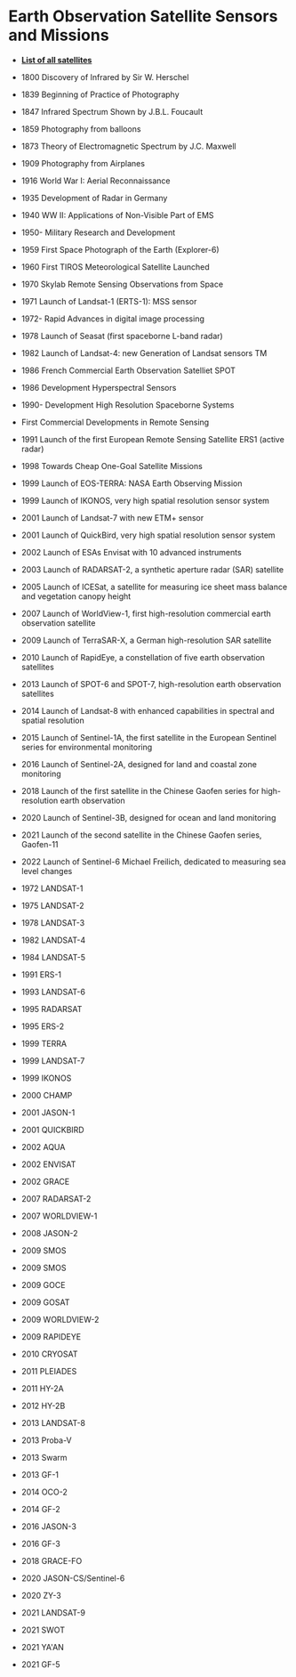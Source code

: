 # Earth Observation Satellite Sensors and Missions
- [**List of all satellites**](https://space.oscar.wmo.int/satellites)


- 1800 Discovery of Infrared by Sir W. Herschel
- 1839 Beginning of Practice of Photography
- 1847 Infrared Spectrum Shown by J.B.L. Foucault
- 1859 Photography from balloons
- 1873 Theory of Electromagnetic Spectrum by J.C. Maxwell
- 1909 Photography from Airplanes
- 1916 World War I: Aerial Reconnaissance
- 1935 Development of Radar in Germany
- 1940 WW II: Applications of Non-Visible Part of EMS
- 1950- Military Research and Development
- 1959 First Space Photograph of the Earth (Explorer-6)
- 1960 First TIROS Meteorological Satellite Launched
- 1970 Skylab Remote Sensing Observations from Space
- 1971 Launch of Landsat-1 (ERTS-1): MSS sensor
- 1972- Rapid Advances in digital image processing
- 1978 Launch of Seasat (first spaceborne L-band radar)
- 1982 Launch of Landsat-4: new Generation of Landsat sensors TM
- 1986 French Commercial Earth Observation Satelliet SPOT
- 1986 Development Hyperspectral Sensors
- 1990- Development High Resolution Spaceborne Systems
- First Commercial Developments in Remote Sensing
- 1991 Launch of the first European Remote Sensing Satellite ERS1 (active radar)
- 1998 Towards Cheap One-Goal Satellite Missions
- 1999 Launch of EOS-TERRA: NASA Earth Observing Mission
- 1999 Launch of IKONOS, very high spatial resolution sensor system
- 2001 Launch of Landsat-7 with new ETM+ sensor
- 2001 Launch of QuickBird, very high spatial resolution sensor system
- 2002 Launch of ESAs Envisat with 10 advanced instruments

- 2003 Launch of RADARSAT-2, a synthetic aperture radar (SAR) satellite
- 2005 Launch of ICESat, a satellite for measuring ice sheet mass balance and vegetation canopy height
- 2007 Launch of WorldView-1, first high-resolution commercial earth observation satellite
- 2009 Launch of TerraSAR-X, a German high-resolution SAR satellite
- 2010 Launch of RapidEye, a constellation of five earth observation satellites
- 2013 Launch of SPOT-6 and SPOT-7, high-resolution earth observation satellites
- 2014 Launch of Landsat-8 with enhanced capabilities in spectral and spatial resolution
- 2015 Launch of Sentinel-1A, the first satellite in the European Sentinel series for environmental monitoring
- 2016 Launch of Sentinel-2A, designed for land and coastal zone monitoring
- 2018 Launch of the first satellite in the Chinese Gaofen series for high-resolution earth observation
- 2020 Launch of Sentinel-3B, designed for ocean and land monitoring
- 2021 Launch of the second satellite in the Chinese Gaofen series, Gaofen-11
- 2022 Launch of Sentinel-6 Michael Freilich, dedicated to measuring sea level changes


- 1972 LANDSAT-1
- 1975 LANDSAT-2
- 1978 LANDSAT-3
- 1982 LANDSAT-4
- 1984 LANDSAT-5
- 1991 ERS-1
- 1993 LANDSAT-6
- 1995 RADARSAT
- 1995 ERS-2
- 1999 TERRA
- 1999 LANDSAT-7
- 1999 IKONOS
- 2000 CHAMP
- 2001 JASON-1
- 2001 QUICKBIRD
- 2002 AQUA
- 2002 ENVISAT
- 2002 GRACE
- 2007 RADARSAT-2
- 2007 WORLDVIEW-1
- 2008 JASON-2
- 2009 SMOS
- 2009 SMOS
- 2009 GOCE
- 2009 GOSAT
- 2009 WORLDVIEW-2
- 2009 RAPIDEYE
- 2010 CRYOSAT
- 2011 PLEIADES
- 2011 HY-2A
- 2012 HY-2B
- 2013 LANDSAT-8
- 2013 Proba-V
- 2013 Swarm
- 2013 GF-1
- 2014 OCO-2
- 2014 GF-2
- 2016 JASON-3
- 2016 GF-3
- 2018 GRACE-FO
- 2020 JASON-CS/Sentinel-6
- 2020 ZY-3
- 2021 LANDSAT-9
- 2021 SWOT
- 2021 YA'AN
- 2021 GF-5


